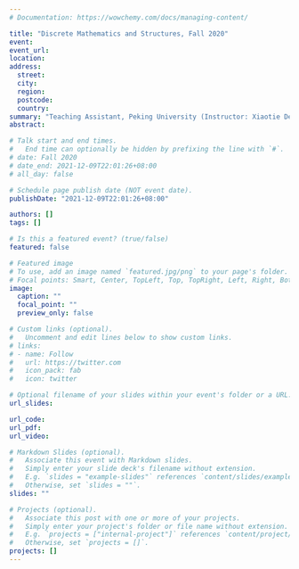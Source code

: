```yaml
---
# Documentation: https://wowchemy.com/docs/managing-content/

title: "Discrete Mathematics and Structures, Fall 2020"
event:
event_url:
location: 
address:
  street:
  city:
  region:
  postcode:
  country:
summary: "Teaching Assistant, Peking University (Instructor: Xiaotie Deng)"
abstract:

# Talk start and end times.
#   End time can optionally be hidden by prefixing the line with `#`.
# date: Fall 2020
# date_end: 2021-12-09T22:01:26+08:00
# all_day: false

# Schedule page publish date (NOT event date).
publishDate: "2021-12-09T22:01:26+08:00"

authors: []
tags: []

# Is this a featured event? (true/false)
featured: false

# Featured image
# To use, add an image named `featured.jpg/png` to your page's folder. 
# Focal points: Smart, Center, TopLeft, Top, TopRight, Left, Right, BottomLeft, Bottom, BottomRight.
image:
  caption: ""
  focal_point: ""
  preview_only: false

# Custom links (optional).
#   Uncomment and edit lines below to show custom links.
# links:
# - name: Follow
#   url: https://twitter.com
#   icon_pack: fab
#   icon: twitter

# Optional filename of your slides within your event's folder or a URL.
url_slides:

url_code:
url_pdf:
url_video:

# Markdown Slides (optional).
#   Associate this event with Markdown slides.
#   Simply enter your slide deck's filename without extension.
#   E.g. `slides = "example-slides"` references `content/slides/example-slides.md`.
#   Otherwise, set `slides = ""`.
slides: ""

# Projects (optional).
#   Associate this post with one or more of your projects.
#   Simply enter your project's folder or file name without extension.
#   E.g. `projects = ["internal-project"]` references `content/project/deep-learning/index.md`.
#   Otherwise, set `projects = []`.
projects: []
---
```

